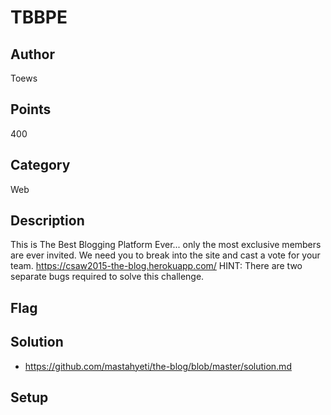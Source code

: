 # TBBPE

## Author
Toews
## Points
400
## Category
Web
## Description
This is The Best Blogging Platform Ever...
only the most exclusive members are ever invited. We need you to break into the site and cast a vote for your team.
<https://csaw2015-the-blog.herokuapp.com/>
HINT: There are two separate bugs required to solve this challenge.
## Flag

## Solution
- <https://github.com/mastahyeti/the-blog/blob/master/solution.md>

## Setup
